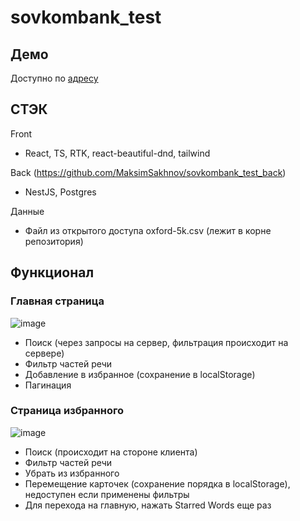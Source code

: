 # sovkombank_test

## Демо

Доступно по [адресу](http://188.225.42.31:3000/) 

## СТЭК
Front
- React, TS, RTK, react-beautiful-dnd, tailwind

Back (https://github.com/MaksimSakhnov/sovkombank_test_back)
- NestJS, Postgres

Данные
- Файл из открытого доступа oxford-5k.csv (лежит в корне репозитория)

## Функционал

### Главная страница 

![image](https://github.com/MaksimSakhnov/sovkombank_test/assets/59773082/55afb763-e040-4dd2-866f-76a0faf2543c)

- Поиск (через запросы на сервер, фильтрация происходит на сервере)
- Фильтр частей речи
- Добавление в избранное (сохранение в localStorage)
- Пагинация

### Страница избранного

![image](https://github.com/MaksimSakhnov/sovkombank_test/assets/59773082/7ad6d937-aeb6-4730-ab07-b0940d6e1da2)

- Поиск (происходит на стороне клиента)
- Фильтр частей речи
- Убрать из избранного
- Перемещение карточек (сохранение порядка в localStorage), недоступен если применены фильтры
- Для перехода на главную, нажать Starred Words еще раз
